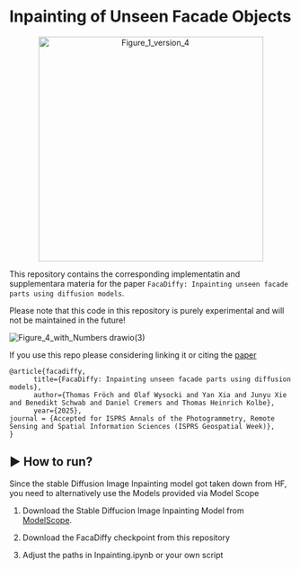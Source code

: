 # Inpainting of Unseen Facade Objects
<p align="center">
<img src="https://github.com/user-attachments/assets/f1f02d4f-c9ba-4387-a09b-833e048c2114" alt="Figure_1_version_4" width="400"/>
</p>

This repository contains the corresponding implementatin and supplementara materia for the paper `FacaDiffy: Inpainting unseen facade parts using diffusion models`.

Please note that this code in this repository is purely experimental and will not be maintained in the future!

![Figure_4_with_Numbers drawio(3)](https://github.com/user-attachments/assets/f80e34dd-3191-4f6a-ac70-ae9a266f819d)


If you use this repo please considering linking it or citing the [paper](https://arxiv.org/abs/2502.14940)
```plain
@article{facadiffy,
      title={FacaDiffy: Inpainting unseen facade parts using diffusion models}, 
      author={Thomas Fröch and Olaf Wysocki and Yan Xia and Junyu Xie and Benedikt Schwab and Daniel Cremers and Thomas Heinrich Kolbe},
      year={2025},
journal = {Accepted for ISPRS Annals of the Photogrammetry, Remote Sensing and Spatial Information Sciences (ISPRS Geospatial Week)},
}
```

## :arrow_forward: How to run?
Since the stable Diffusion Image Inpainting model got taken down from HF, you need to alternatively use the Models provided via Model Scope

1. Download the Stable Diffucion Image Inpainting Model from [ModelScope](https://modelscope.cn/models/AI-ModelScope/stable-diffusion-inpainting/files). 
  

2. Download the FacaDiffy checkpoint from this repository

3. Adjust the paths in Inpainting.ipynb or your own script


